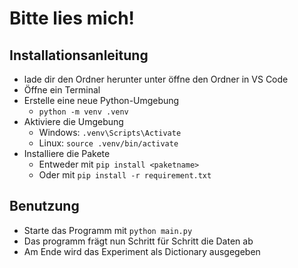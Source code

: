 # Bitte lies mich!

## Installationsanleitung

- lade dir den Ordner herunter unter öffne den Ordner in VS Code
- Öffne ein Terminal
- Erstelle eine neue Python-Umgebung
    - `python -m venv .venv`
- Aktiviere die Umgebung
    - Windows: `.venv\Scripts\Activate`
    - Linux: `source .venv/bin/activate`
- Installiere die Pakete
    - Entweder mit `pip install <paketname>`
    - Oder mit `pip install -r requirement.txt`
    
## Benutzung

- Starte das Programm mit `python main.py`
- Das programm frägt nun Schritt für Schritt die Daten ab
- Am Ende wird das Experiment als Dictionary ausgegeben

